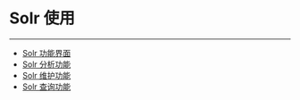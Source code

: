 # Solr 使用

---

* [Solr 功能界面](/chapter20/Solr使用/Solr功能界面.md)
* [Solr 分析功能](/chapter20/Solr使用/Solr分析功能.md)
* [Solr 维护功能](/chapter20/Solr使用/Solr维护功能.md)
* [Solr 查询功能](/chapter20/Solr使用/Solr查询功能.md)